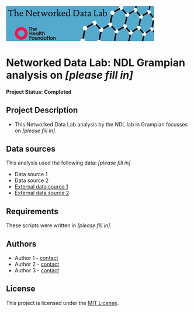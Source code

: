 <img src="ndlbanner.png" width="405" height="96">

# Networked Data Lab: NDL Grampian analysis on *[please fill in]*

#### Project Status: Completed

## Project Description

- This Networked Data Lab analysis by the NDL lab in Grampian focusses on *[please fill in]*.

## Data sources

This analysis used the following data: *[please fill in]*

- Data source 1
- Data source 2
- [External data source 1](www.google.com)
- [External data source 2](www.google.com)

## Requirements

These scripts were written in *[please fill in]*.

## Authors

- Author 1 - [contact](name@domain.ac.uk)
- Author 2 - [contact](name@domain.ac.uk)
- Author 3 - [contact](name@domain.ac.uk)

## License

This project is licensed under the [MIT License](https://opensource.org/licenses/MIT).
